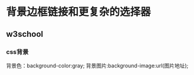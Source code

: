 # 背景边框链接和更复杂的选择器
## w3school
### css背景
  背景色：background-color:gray;
  背景图片:background-image:url(图片地址);
  
  